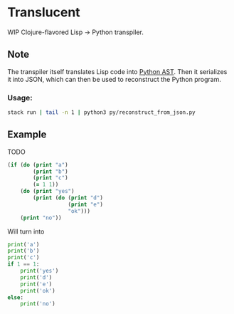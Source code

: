 # Translucent
WIP Clojure-flavored Lisp -> Python transpiler.
## Note
The transpiler itself translates Lisp code into [Python AST](https://docs.python.org/3/library/ast.html). Then it serializes it into JSON, which can then be used to reconstruct the Python program.
### Usage:
```sh
stack run | tail -n 1 | python3 py/reconstruct_from_json.py
```
## Example
TODO
```clojure
(if (do (print "a")
        (print "b")
        (print "c")
        (= 1 1))
    (do (print "yes")
        (print (do (print "d")
                   (print "e")
                   "ok")))
    (print "no"))
```
Will turn into
```python
print('a')
print('b')
print('c')
if 1 == 1:
    print('yes')
    print('d')
    print('e')
    print('ok')
else:
    print('no')
```
